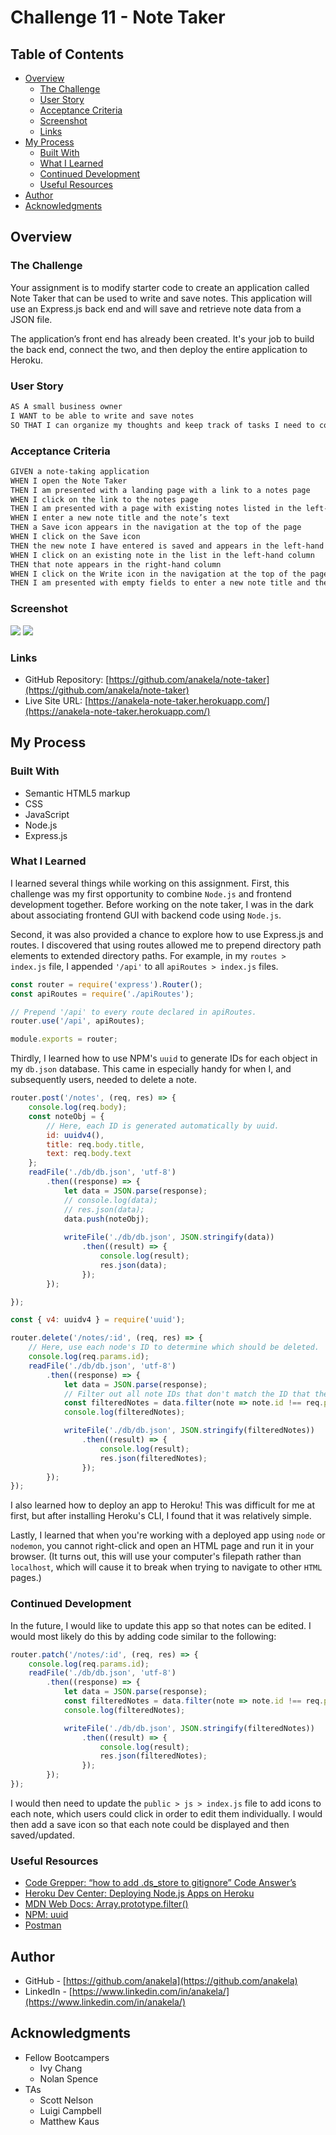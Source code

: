 # Challenge 11 - Note Taker

## Table of Contents

- [Overview](#overview)
  - [The Challenge](#the-challenge)
  - [User Story](#user-story)
  - [Acceptance Criteria](#acceptance-criteria)
  - [Screenshot](#screenshot)
  - [Links](#links)
- [My Process](#my-process)
  - [Built With](#built-with)
  - [What I Learned](#what-i-learned)
  - [Continued Development](#continued-development)
  - [Useful Resources](#useful-resources)
- [Author](#author)
- [Acknowledgments](#acknowledgments)

## Overview

### The Challenge

Your assignment is to modify starter code to create an application called Note Taker that can be used to write and save notes. This application will use an Express.js back end and will save and retrieve note data from a JSON file.

The application’s front end has already been created. It's your job to build the back end, connect the two, and then deploy the entire application to Heroku.

### User Story

```md
AS A small business owner
I WANT to be able to write and save notes
SO THAT I can organize my thoughts and keep track of tasks I need to complete
```

### Acceptance Criteria

```md
GIVEN a note-taking application
WHEN I open the Note Taker
THEN I am presented with a landing page with a link to a notes page
WHEN I click on the link to the notes page
THEN I am presented with a page with existing notes listed in the left-hand column, plus empty fields to enter a new note title and the note’s text in the right-hand column
WHEN I enter a new note title and the note’s text
THEN a Save icon appears in the navigation at the top of the page
WHEN I click on the Save icon
THEN the new note I have entered is saved and appears in the left-hand column with the other existing notes
WHEN I click on an existing note in the list in the left-hand column
THEN that note appears in the right-hand column
WHEN I click on the Write icon in the navigation at the top of the page
THEN I am presented with empty fields to enter a new note title and the note’s text in the right-hand column
```

### Screenshot

![](./public/assets/images/anakela-note-taker-heroku.png)
![](./public/assets/images/anakela-note-taker-notes-heroku.png)

### Links

- GitHub Repository: [https://github.com/anakela/note-taker](https://github.com/anakela/note-taker)
- Live Site URL: [https://anakela-note-taker.herokuapp.com/](https://anakela-note-taker.herokuapp.com/)

## My Process

### Built With

- Semantic HTML5 markup
- CSS
- JavaScript
- Node.js
- Express.js

### What I Learned

I learned several things while working on this assignment.  First, this challenge was my first opportunity to combine `Node.js` and frontend development together.  Before working on the note taker, I was in the dark about associating frontend GUI with backend code using `Node.js`.

Second, it was also provided a chance to explore how to use Express.js and routes.  I discovered that using routes allowed me to prepend directory path elements to extended directory paths.  For example, in my `routes > index.js` file, I appended `'/api'` to all `apiRoutes > index.js` files.

```JavaScript
const router = require('express').Router();
const apiRoutes = require('./apiRoutes');

// Prepend '/api' to every route declared in apiRoutes.
router.use('/api', apiRoutes);

module.exports = router;
```

Thirdly, I learned how to use NPM's `uuid` to generate IDs for each object in my `db.json` database.  This came in especially handy for when I, and subsequently users, needed to delete a note.

```JavaScript
router.post('/notes', (req, res) => {
    console.log(req.body);
    const noteObj = {
        // Here, each ID is generated automatically by uuid.
        id: uuidv4(),
        title: req.body.title,
        text: req.body.text
    };
    readFile('./db/db.json', 'utf-8')
        .then((response) => {
            let data = JSON.parse(response);
            // console.log(data);
            // res.json(data);
            data.push(noteObj);
            
            writeFile('./db/db.json', JSON.stringify(data))
                .then((result) => {
                    console.log(result);
                    res.json(data);
                });
        });

});
```

```JavaScript
const { v4: uuidv4 } = require('uuid');

router.delete('/notes/:id', (req, res) => {
    // Here, use each node's ID to determine which should be deleted.
    console.log(req.params.id);
    readFile('./db/db.json', 'utf-8')
        .then((response) => {
            let data = JSON.parse(response);
            // Filter out all note IDs that don't match the ID that the user selected.
            const filteredNotes = data.filter(note => note.id !== req.params.id);
            console.log(filteredNotes);

            writeFile('./db/db.json', JSON.stringify(filteredNotes))
                .then((result) => {
                    console.log(result);
                    res.json(filteredNotes);
                });
        });
});
```

I also learned how to deploy an app to Heroku!  This was difficult for me at first, but after installing Heroku's CLI, I found that it was relatively simple.

Lastly, I learned that when you're working with a deployed app using `node` or `nodemon`, you cannot right-click and open an HTML page and run it in your browser.  (It turns out, this will use your computer's filepath rather than `localhost`, which will cause it to break when trying to navigate to other `HTML` pages.)

### Continued Development

In the future, I would like to update this app so that notes can be edited.  I would most likely do this by adding code similar to the following:

```JavaScript
router.patch('/notes/:id', (req, res) => {
    console.log(req.params.id);
    readFile('./db/db.json', 'utf-8')
        .then((response) => {
            let data = JSON.parse(response);
            const filteredNotes = data.filter(note => note.id !== req.params.id);
            console.log(filteredNotes);

            writeFile('./db/db.json', JSON.stringify(filteredNotes))
                .then((result) => {
                    console.log(result);
                    res.json(filteredNotes);
                });
        });
});
```

I would then need to update the `public > js > index.js` file to add icons to each note, which users could click in order to edit them individually.  I would then add a save icon so that each note could be displayed and then saved/updated.

### Useful Resources

- [Code Grepper: “how to add .ds_store to gitignore” Code Answer’s](https://www.codegrepper.com/code-examples/whatever/how+to+add+.ds_store+to+gitignore)
- [Heroku Dev Center: Deploying Node.js Apps on Heroku](https://devcenter.heroku.com/articles/deploying-nodejs)
- [MDN Web Docs: Array.prototype.filter()](https://developer.mozilla.org/en-US/docs/Web/JavaScript/Reference/Global_Objects/Array/filter)
- [NPM: uuid](https://www.npmjs.com/package/uuid)
- [Postman](https://web.postman.co/workspace/My-Workspace~b001dcd3-ee8f-4a22-8b58-6a2474c2cdc3/request/create?requestId=1694d1ed-d0f6-41b2-80fd-5003e5476f5c)

## Author

- GitHub - [https://github.com/anakela](https://github.com/anakela)
- LinkedIn - [https://www.linkedin.com/in/anakela/](https://www.linkedin.com/in/anakela/)

## Acknowledgments

- Fellow Bootcampers
  - Ivy Chang
  - Nolan Spence
- TAs
  - Scott Nelson
  - Luigi Campbell
  - Matthew Kaus